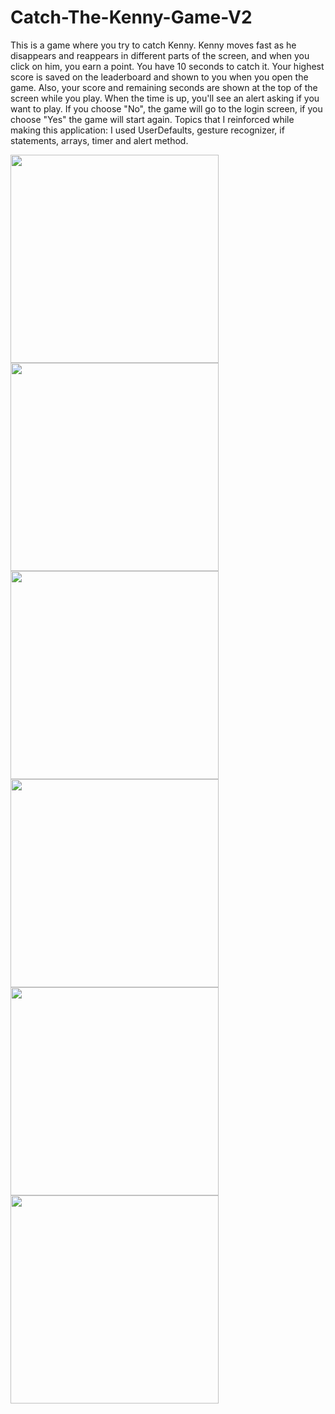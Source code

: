 # Catch-The-Kenny-Game-V2
This is a game where you try to catch Kenny. Kenny moves fast as he disappears and reappears in different parts of the screen, and when you click on him, you earn a point. You have 10 seconds to catch it. Your highest score is saved on the leaderboard and shown to you when you open the game. Also, your score and remaining seconds are shown at the top of the screen while you play. When the time is up, you'll see an alert asking if you want to play. If you choose "No", the game will go to the login screen, if you choose "Yes" the game will start again.
Topics that I reinforced while making this application: I used UserDefaults, gesture recognizer, if statements, arrays, timer and alert method.
<p float="left">
<img width="333" src="/Udemy-Atil_Samancioglu/Projects/009-Catch-The-Kenny-Game-V2/Screenshots/ss1.png">
<img width="333" src="/Udemy-Atil_Samancioglu/Projects/009-Catch-The-Kenny-Game-V2/Screenshots/ss2.png">
<img width="333" src="/Udemy-Atil_Samancioglu/Projects/009-Catch-The-Kenny-Game-V2/Screenshots/ss3.png">
<img width="333" src="/Udemy-Atil_Samancioglu/Projects/009-Catch-The-Kenny-Game-V2/Screenshots/ss4.png">
<img width="333" src="/Udemy-Atil_Samancioglu/Projects/009-Catch-The-Kenny-Game-V2/Screenshots/ss5.png">
<img width="333" src="/Udemy-Atil_Samancioglu/Projects/009-Catch-The-Kenny-Game-V2/Screenshots/ss6.png">

</p>
